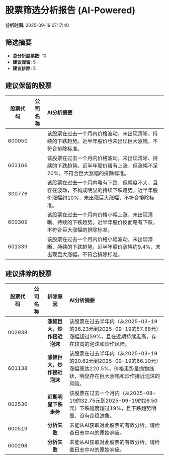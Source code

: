 # 股票筛选分析报告 (AI-Powered)

**分析时间:** 2025-09-19 07:17:40

## 筛选摘要

- **总分析股票数:** 10
- **建议保留:** 5
- **建议排除:** 5

## 建议保留的股票

| 股票代码 | 公司名称 | AI分析摘要 |
|:---:|:---:|:---|
| 600050 |  | 该股票在过去一个月内价格波动，未出现清晰、持续的下跌趋势。近半年股价也未出现巨大涨幅，不符合排除标准。 |
| 603166 |  | 该股票在过去一个月内价格波动，未出现清晰、持续的下跌趋势。近半年股价虽有上涨，但涨幅不足20%，不符合巨大涨幅的排除标准。 |
| 300776 |  | 该股票在过去一个月内略有下跌，但幅度不大，且存在波动，不构成明显的持续下跌趋势。近半年股价涨幅约10%，未出现巨大涨幅，不符合排除标准。 |
| 600309 |  | 该股票在过去一个月内价格小幅上涨，未出现清晰、持续的下跌趋势。近半年股价反而略有下跌，不符合巨大涨幅的排除标准。 |
| 601339 |  | 该股票在过去一个月内价格小幅波动，未出现清晰、持续的下跌趋势。近半年股价涨幅约9.4%，未出现巨大涨幅，不符合排除标准。 |

## 建议排除的股票

| 股票代码 | 公司名称 | 排除原因 | AI分析摘要 |
|:---:|:---:|:---:|:---|
| 002938 |  | **涨幅巨大，炒作接近泡沫** | 该股票在过去半年内（从2025-03-19的36.23元到2025-09-19的57.68元）涨幅超过59%，且在近期持续走高，存在较高的泡沫和炒作风险。 |
| 601138 |  | **涨幅巨大，炒作接近泡沫** | 该股票在过去半年内（从2025-03-19的20.62元到2025-09-19的66.10元）涨幅高达220.5%，价格走势呈抛物线状，明显存在巨大涨幅和炒作接近泡沫的风险。 |
| 002536 |  | **近期明显下跌走势** | 该股票在过去一个月内（从2025-08-19的32.75元到2025-09-19的26.50元）下跌幅度超过19%，且下跌趋势明显，没有企稳迹象。 |
| 600519 |  | **分析失败** | 未能从AI获取对此股票的有效分析。请检查日志中AI的原始响应。 |
| 600298 |  | **分析失败** | 未能从AI获取对此股票的有效分析。请检查日志中AI的原始响应。 |
